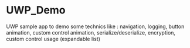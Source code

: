 # UWP_Demo
UWP sample app to demo some technics like : navigation, logging, button animation, custom control animation, serialize/deserialize, encryption,
custom control usage (expandable list)



